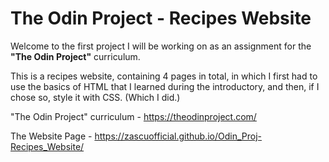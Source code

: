# The Odin Project - Recipes Website

Welcome to the first project I will be working on as an assignment for the **"The Odin Project"** curriculum.

This is a recipes website, containing 4 pages in total, in which I first had to use the basics of HTML that I learned during the introductory, and then, if I chose so, style it with CSS. (Which I did.)

"The Odin Project" curriculum - https://theodinproject.com/

The Website Page - https://zascuofficial.github.io/Odin_Proj-Recipes_Website/
